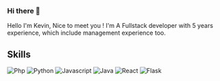 ### Hi there 👋

Hello I'm Kevin, Nice to meet you ! I'm A Fullstack developer with 5 years experience, which include management experience too.

## Skills
<p>
  <img alt="Php" src="https://img.shields.io/badge/-Php-49AB81?style=flat-square&logo=Php&logoColor=white" />
  <img alt="Python" src="https://img.shields.io/badge/-Python-2E66A1?style=flat-square&logo=Php&logoColor=white" />
  <img alt="Javascript" src="https://img.shields.io/badge/-Javascript-FFE28A?style=flat-square&logo=Javascript&logoColor=white" />
  <img alt="Java" src="https://img.shields.io/badge/-Java-E69598?style=flat-square&logo=Java&logoColor=white" />

  <img alt="React" src="https://img.shields.io/badge/-React-45b8d8?style=flat-square&logo=react&logoColor=white" />
  <img alt="Flask" src="https://img.shields.io/badge/-Flask-FFFFFF?style=flat-square&logo=flask&logoColor=black" />
</p>
<!--
**Takakode/Takakode** is a ✨ _special_ ✨ repository because its `README.md` (this file) appears on your GitHub profile.

Here are some ideas to get you started:

- 🔭 I’m currently working on ...
- 🌱 I’m currently learning ...
- 👯 I’m looking to collaborate on ...
- 🤔 I’m looking for help with ...
- 💬 Ask me about ...
- 📫 How to reach me: ...
- 😄 Pronouns: ...
- ⚡ Fun fact: ...
-->

